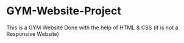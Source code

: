 # GYM-Website-Project
This is a GYM Website Done with the help of HTML &amp; CSS (it is not a Responsive Website)
